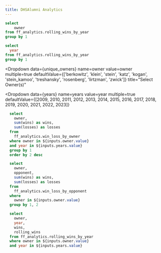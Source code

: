 ```yaml
---
title: DHSAlumni Analytics
---
```


```sql unique_owners
select 
    owner
from ff_analytics.rolling_wins_by_year
group by 1
```

```sql years
select
  year
from ff_analytics.rolling_wins_by_year
group by 1
```

<Dropdown 
  data={unique_owners} 
  name=owner 
  value=owner
  multiple=true
  defaultValue={['berkowitz', 'klein', 'stein', 'katz', 'kogan', 'stein_kamoo', 'treshansky', 'rosenberg', 'lirtzman', 'zwick']}
  title="Select Owner(s)"
  >
</Dropdown>


<Dropdown 
  data={years} 
  name=years 
  value=year 
  multiple=true
  defaultValue={[2009, 2010, 2011, 2012, 2013, 2014, 2015, 2016, 2017, 2018, 2019, 2020, 2021, 2022, 2023]}
  >
</Dropdown>

```sql win_loss_by_owner
  select
    owner,
    sum(wins) as wins,
    sum(losses) as losses
  from
    ff_analytics.win_loss_by_owner
  where owner in ${inputs.owner.value}
  and year in ${inputs.years.value}
  group by 1
  order by 2 desc
```

<DataTable 
  data={win_loss_by_owner}
  title="Total Wins and Losses by Owner"> 
</DataTable>

```sql win_loss_by_opponent
  select
    owner,
    opponent,
    sum(wins) as wins,
    sum(losses) as losses
  from
    ff_analytics.win_loss_by_opponent
  where
    owner in ${inputs.owner.value}
  group by 1, 2
```

<DataTable 
  data={win_loss_by_opponent}
  title="Total Wins and Losses by Owner by Opponent"> 
</DataTable>


```sql rolling_wins_by_year
  select
    owner,
    year,
    wins,
    rolling_wins
  from ff_analytics.rolling_wins_by_year
  where owner in ${inputs.owner.value}
  and year in ${inputs.years.value}
```

<LineChart 
    data={rolling_wins_by_year} 
    x=year 
    y=rolling_wins
    series=owner
    title="Year over Year Wins by Owner" 
    yAxisTitle="cumulative wins" 
    xAxisTitle="year"
    chartAreaHeight=400
    xMin=2009
    xMax=2024
/>
